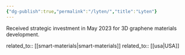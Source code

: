 ```yaml
---
{"dg-publish":true,"permalink":"/lyten/","title":"Lyten"}
---
```



Received strategic investment in May 2023 for 3D graphene materials development.

related_to:: [[smart-materials\|smart-materials]]
related_to:: [[usa\|USA]]
